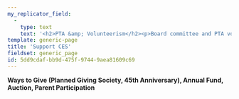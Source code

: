 ```yaml
---
my_replicator_field:
  -
    type: text
    text: '<h2>PTA &amp; Volunteerism</h2><p>Board committee and PTA volunteer engagement occurs throughout the academic year, and parents will receive a request for participation in the early fall for volunteer involvement and throughout the year related to our CES PTA run events- parent involvement is voluntary and ranges from co-chairing an event to donating a baked good, for example.&nbsp;</p>'
template: generic-page
title: 'Support CES'
fieldset: generic_page
id: 5dd9cdaf-bb9d-475f-9744-9aea81609c69
---
```

<p><b>Ways to Give (Planned Giving Society, 45th Anniversary), Annual Fund, Auction, Parent Participation</b></p>